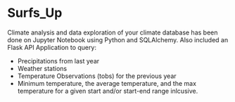 # Surfs_Up
Climate analysis and data exploration of your climate database has been done on Jupyter Notebook using Python and SQLAlchemy.
Also included an Flask API Application to query:
* Precipitations from last year
* Weather stations
* Temperature Observations (tobs) for the previous year
* Minimum temperature, the average temperature, and the max temperature for a given start and/or start-end range inlcusive.
